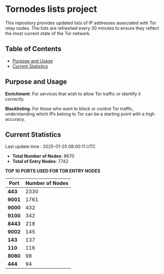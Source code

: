 # Tornodes lists project

This repository provides updated lists of IP addresses associated with Tor relay nodes. The lists are refreshed every 30 minutes to ensure they reflect the most current state of the Tor network.

## Table of Contents

- [Purpose and Usage](#purpose-and-usage)
- [Current Statistics](#current-statistics)


## Purpose and Usage

**Enrichment**: For services that wish to allow Tor traffic or identify it correctly.

**Blacklisting**: For those who want to block or control Tor traffic, understanding which IPs belong to Tor can be a starting point with a high accuracy.

## Current Statistics

Last update time : 2025-01-25 08:00:11 UTC

- **Total Number of Nodes**: 8670
- **Total of Entry Nodes**: 7742

**TOP 10 PORTS USED FOR TOR ENTRY NODES**

| **Port** | **Number of Nodes** |
|------|-----------------|
| **443**   | 2330  |
| **9001**   | 1761  |
| **9000**   | 432  |
| **9100**   | 342  |
| **8443**   | 218  |
| **9002**   | 145  |
| **143**   | 137  |
| **110**   | 116  |
| **8080**   | 98  |
| **444**   | 94  |

